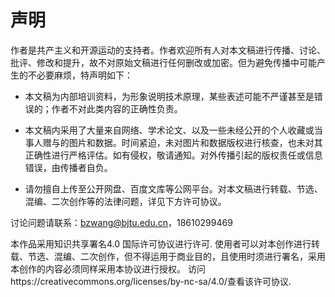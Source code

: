 # 声明

作者是共产主义和开源运动的支持者。作者欢迎所有人对本文稿进行传播、讨论、批评、修改和提升，故不对原始文稿进行任何删改或加密。但为避免传播中可能产生的不必要麻烦，特声明如下：

-	本文稿为内部培训资料，为形象说明技术原理，某些表述可能不严谨甚至是错误的；作者不对此类内容的正确性负责。

-	本文稿内采用了大量来自网络、学术论文、以及一些未经公开的个人收藏或当事人赠与的图片和数据。时间紧迫，未对图片和数据版权进行核查，也未对其正确性进行严格评估。如有侵权，敬请通知。对外传播引起的版权责任或信息错误，由传播者自负。

-	请勿擅自上传至公开网盘、百度文库等公网平台。对本文稿进行转载、节选、混编、二次创作等的法律问题，详见下方许可协议。

讨论问题请联系：bzwang@bjtu.edu.cn，18610299469
 
本作品采用知识共享署名4.0 国际许可协议进行许可. 使用者可以对本创作进行转载、节选、混编、二次创作，但不得运用于商业目的，且使用时须进行署名，采用本创作的内容必须同样采用本协议进行授权。
访问https://creativecommons.org/licenses/by-nc-sa/4.0/查看该许可协议.
